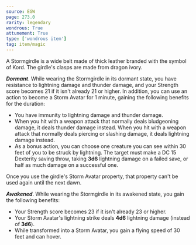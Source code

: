 ```yaml
---
source: EGW
page: 273.0
rarity: legendary
wondrous: True
attunement: True
type: ['wondrous item']
tag: item/magic
---
```


A Stormgirdle is a wide belt made of thick leather branded with the symbol of Kord. The girdle's clasps are made from dragon ivory.

**_Dormant_**. While wearing the Stormgirdle in its dormant state, you have resistance to lightning damage and thunder damage, and your Strength score becomes 21 if it isn't already 21 or higher. In addition, you can use an action to become a Storm Avatar for 1 minute, gaining the following benefits for the duration:

- You have immunity to lightning damage and thunder damage.
- When you hit with a weapon attack that normally deals bludgeoning damage, it deals thunder damage instead. When you hit with a weapon attack that normally deals piercing or slashing damage, it deals lightning damage instead.
- As a bonus action, you can choose one creature you can see within 30 feet of you to be struck by lightning. The target must make a DC 15 Dexterity saving throw, taking **3d6** lightning damage on a failed save, or half as much damage on a successful one.

Once you use the girdle's Storm Avatar property, that property can't be used again until the next dawn.

**_Awakened_**. While wearing the Stormgirdle in its awakened state, you gain the following benefits:

- Your Strength score becomes 23 if it isn't already 23 or higher.
- Your Storm Avatar's lightning strike deals **4d6** lightning damage (instead of **3d6**).
- While transformed into a Storm Avatar, you gain a flying speed of 30 feet and can hover.



